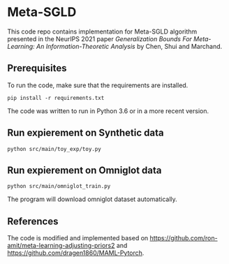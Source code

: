 # Meta-SGLD

This code repo contains implementation for Meta-SGLD algorithm presented in the NeurIPS 2021 paper
*Generalization Bounds For Meta-Learning: An Information-Theoretic Analysis* by Chen, Shui and Marchand.



## Prerequisites

To run the code, make sure that the requirements are installed.

```
pip install -r requirements.txt
```

The code was written to run in Python 3.6 or in a more recent version.

## Run expierement on Synthetic data

```
python src/main/toy_exp/toy.py
```


## Run expierement on Omniglot data

```
python src/main/omniglot_train.py
```
The program will download omniglot dataset automatically.

## References
The code is modified and implemented based on https://github.com/ron-amit/meta-learning-adjusting-priors2
and https://github.com/dragen1860/MAML-Pytorch.
